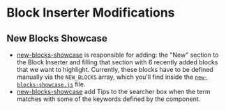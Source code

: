 # Block Inserter Modifications

## New Blocks Showcase

* [new-blocks-showcase](./new-blocks-showcase.js) is responsible for adding: the "New" section to the Block Inserter and filling that section with 6 recently added blocks that we want to highlight. Currently, these blocks have to be defined manually via the `NEW_BLOCKS` array, which you'll find inside the [`new-blocks-showcase.js`](./new-blocks-showcase.js) file.
* [new-blocks-showcase](./contextual-tips.js) add Tips to the searcher box when the term matches with some of the keywords defined by the component. 
